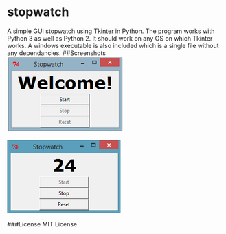# stopwatch
A simple GUI stopwatch using Tkinter in Python.
The program works with Python 3 as well as Python 2. It should work on any OS on which Tkinter works. A windows executable is also included which is a single file without any dependancies.
##Screenshots
![Welcome Screen](/welcome.PNG?raw=true "Welcome Screen")

![Running](/running.PNG?raw=true "Running")

###License
MIT License
